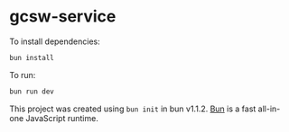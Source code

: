 # gcsw-service

To install dependencies:

```bash
bun install
```

To run:

```bash
bun run dev
```

This project was created using `bun init` in bun v1.1.2. [Bun](https://bun.sh) is a fast all-in-one JavaScript runtime.

